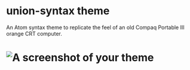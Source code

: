# union-syntax theme

An Atom syntax theme to replicate the feel of an old Compaq Portable III orange CRT computer.

# ![A screenshot of your theme](https://f.cloud.github.com/assets/69169/2289498/4c3cb0ec-a009-11e3-8dbd-077ee11741e5.gif)
